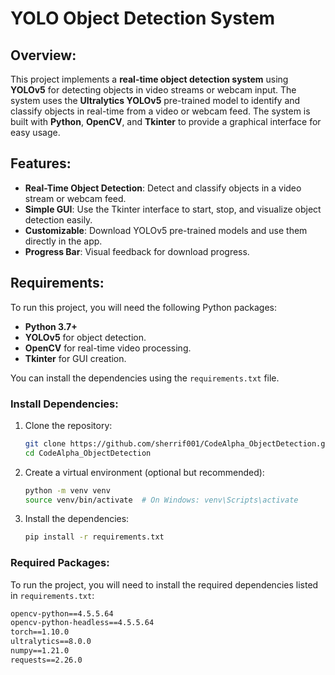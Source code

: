 # YOLO Object Detection System

## Overview:
This project implements a **real-time object detection system** using **YOLOv5** for detecting objects in video streams or webcam input. The system uses the **Ultralytics YOLOv5** pre-trained model to identify and classify objects in real-time from a video or webcam feed. The system is built with **Python**, **OpenCV**, and **Tkinter** to provide a graphical interface for easy usage.

## Features:
- **Real-Time Object Detection**: Detect and classify objects in a video stream or webcam feed.
- **Simple GUI**: Use the Tkinter interface to start, stop, and visualize object detection easily.
- **Customizable**: Download YOLOv5 pre-trained models and use them directly in the app.
- **Progress Bar**: Visual feedback for download progress.

## Requirements:
To run this project, you will need the following Python packages:

- **Python 3.7+**
- **YOLOv5** for object detection.
- **OpenCV** for real-time video processing.
- **Tkinter** for GUI creation.

You can install the dependencies using the `requirements.txt` file.

### **Install Dependencies**:
1. Clone the repository:
    ```bash
    git clone https://github.com/sherrif001/CodeAlpha_ObjectDetection.git
    cd CodeAlpha_ObjectDetection
    ```

2. Create a virtual environment (optional but recommended):
    ```bash
    python -m venv venv
    source venv/bin/activate  # On Windows: venv\Scripts\activate
    ```

3. Install the dependencies:
    ```bash
    pip install -r requirements.txt
    ```

### **Required Packages**:

To run the project, you will need to install the required dependencies listed in `requirements.txt`:

```txt
opencv-python==4.5.5.64
opencv-python-headless==4.5.5.64
torch==1.10.0
ultralytics==8.0.0
numpy==1.21.0
requests==2.26.0
